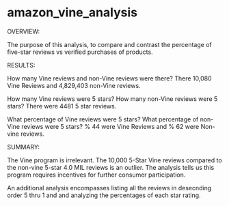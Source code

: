 # amazon_vine_analysis
OVERVIEW:

The purpose of this analysis, to compare and contrast the percentage of five-star reviews  vs verified purchases of products. 

RESULTS: 

How many Vine reviews and non-Vine reviews were there?
There 10,080 Vine Reviews and 4,829,403 non-Vine reviews. 

How many Vine reviews were 5 stars? How many non-Vine reviews were 5 stars?
There were 4481 5 star reviews. 

What percentage of Vine reviews were 5 stars? What percentage of non-Vine reviews were 5 stars?
% 44 were Vine Reviews and % 62 were Non-vine reviews. 

SUMMARY:

The Vine program is irrelevant. The 10,000 5-Star Vine reviews compared to the non-vine 5-star 4.0 MIL reviews is an outlier. The analysis tells us this program requires incentives for further consumer participation. 

An additional analysis encompasses listing all the reviews in desecnding order 5 thru 1 and and analyzing the percentages of each star rating.  

